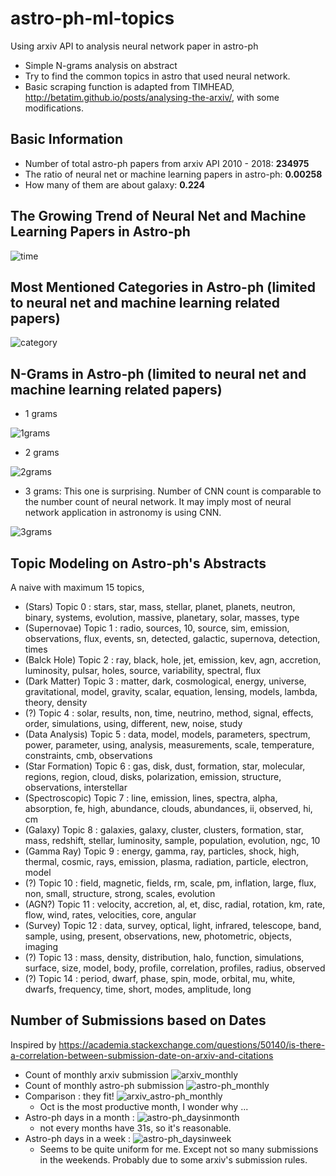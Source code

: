 # astro-ph-ml-topics

Using arxiv API to analysis neural network paper in astro-ph 

- Simple N-grams analysis on abstract
- Try to find the common topics in astro that used neural network.
- Basic scraping function is adapted from TIMHEAD, http://betatim.github.io/posts/analysing-the-arxiv/, with some modifications.

## Basic Information

- Number of total astro-ph papers from arxiv API 2010 - 2018: **234975**
- The ratio of neural net or machine learning papers in astro-ph: **0.00258**
- How many of them are about galaxy: **0.224**

## The Growing Trend of Neural Net and Machine Learning Papers in Astro-ph

![time](images/time_line.png)

## Most Mentioned Categories in Astro-ph (limited to neural net and machine learning related papers)

![category](images/category.png)

## N-Grams in Astro-ph (limited to neural net and machine learning related papers)

- 1 grams

![1grams](images/1grams.png)

- 2 grams

![2grams](images/2grams.png)

- 3 grams: This one is surprising. Number of CNN count is comparable to the number count of neural network. It may imply most of neural network application in astronomy is using CNN.

![3grams](images/3grams.png)

## Topic Modeling on Astro-ph's Abstracts

A naive with maximum 15 topics,

- (Stars) Topic 0 : stars, star, mass, stellar, planet, planets, neutron, binary, systems, evolution, massive, planetary, solar, masses, type
- (Supernovae) Topic 1 : radio, sources, 10, source, sim, emission, observations, flux, events, sn, detected, galactic, supernova, detection, times
- (Balck Hole) Topic 2 : ray, black, hole, jet, emission, kev, agn, accretion, luminosity, pulsar, holes, source, variability, spectral, flux
- (Dark Matter) Topic 3 : matter, dark, cosmological, energy, universe, gravitational, model, gravity, scalar, equation, lensing, models, lambda, theory, density
- (?) Topic 4 : solar, results, non, time, neutrino, method, signal, effects, order, simulations, using, different, new, noise, study
- (Data Analysis) Topic 5 : data, model, models, parameters, spectrum, power, parameter, using, analysis, measurements, scale, temperature, constraints, cmb, observations
- (Star Formation) Topic 6 : gas, disk, dust, formation, star, molecular, regions, region, cloud, disks, polarization, emission, structure, observations, interstellar
- (Spectroscopic) Topic 7 : line, emission, lines, spectra, alpha, absorption, fe, high, abundance, clouds, abundances, ii, observed, hi, cm
- (Galaxy) Topic 8 : galaxies, galaxy, cluster, clusters, formation, star, mass, redshift, stellar, luminosity, sample, population, evolution, ngc, 10
- (Gamma Ray) Topic 9 : energy, gamma, ray, particles, shock, high, thermal, cosmic, rays, emission, plasma, radiation, particle, electron, model
- (?) Topic 10 : field, magnetic, fields, rm, scale, pm, inflation, large, flux, non, small, structure, strong, scales, evolution
- (AGN?) Topic 11 : velocity, accretion, al, et, disc, radial, rotation, km, rate, flow, wind, rates, velocities, core, angular
- (Survey) Topic 12 : data, survey, optical, light, infrared, telescope, band, sample, using, present, observations, new, photometric, objects, imaging
- (?) Topic 13 : mass, density, distribution, halo, function, simulations, surface, size, model, body, profile, correlation, profiles, radius, observed
- (?) Topic 14 : period, dwarf, phase, spin, mode, orbital, mu, white, dwarfs, frequency, time, short, modes, amplitude, long

## Number of Submissions based on Dates

Inspired by https://academia.stackexchange.com/questions/50140/is-there-a-correlation-between-submission-date-on-arxiv-and-citations 

- Count of monthly arxiv submission ![arxiv_monthly](images/arxiv_monthly.png)
- Count of monthly astro-ph submission ![astro-ph_monthly](images/astro-ph_monthly.png)
- Comparison : they fit! ![arxiv_astro-ph_monthly](images/arxiv_astro-ph_monthly.png)
  - Oct is the most productive month, I wonder why ...
- Astro-ph days in a month : ![astro-ph_daysinmonth](images/astro-ph_daysinmonth.png)
  - not every months have 31s, so it's reasonable.
- Astro-ph days in a week : ![astro-ph_daysinweek](images/astro-ph_daysinweek.png)
  - Seems to be quite uniform for me. Except not so many submissions in the weekends. Probably due to some arxiv's submission rules.